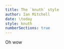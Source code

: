 ```yaml
---
title: The `knuth` style
author: Ian Mitchell
date: \today
style: knuth
numberSections: true
---
```


Oh wow
